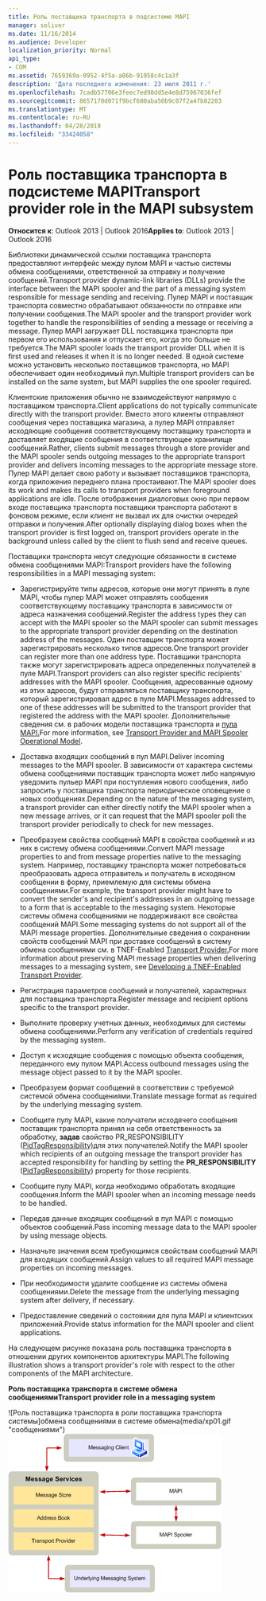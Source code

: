 ```yaml
---
title: Роль поставщика транспорта в подсистеме MAPI
manager: soliver
ms.date: 11/16/2014
ms.audience: Developer
localization_priority: Normal
api_type:
- COM
ms.assetid: 7659369a-0952-4f5a-a86b-91958c4c1a3f
description: 'Дата последнего изменения: 23 июля 2011 г.'
ms.openlocfilehash: 7cadb57706e3feec7ed98dd5e4e8d75967036fef
ms.sourcegitcommit: 8657170d071f9bcf680aba50b9c07f2a4fb82283
ms.translationtype: MT
ms.contentlocale: ru-RU
ms.lasthandoff: 04/28/2019
ms.locfileid: "33424058"
---
```

# <a name="transport-provider-role-in-the-mapi-subsystem"></a><span data-ttu-id="e78b0-103">Роль поставщика транспорта в подсистеме MAPI</span><span class="sxs-lookup"><span data-stu-id="e78b0-103">Transport provider role in the MAPI subsystem</span></span>
  
<span data-ttu-id="e78b0-104">**Относится к**: Outlook 2013 | Outlook 2016</span><span class="sxs-lookup"><span data-stu-id="e78b0-104">**Applies to**: Outlook 2013 | Outlook 2016</span></span> 
  
<span data-ttu-id="e78b0-105">Библиотеки динамической ссылки поставщика транспорта предоставляют интерфейс между пулом MAPI и частью системы обмена сообщениями, ответственной за отправку и получение сообщений.</span><span class="sxs-lookup"><span data-stu-id="e78b0-105">Transport provider dynamic-link libraries (DLLs) provide the interface between the MAPI spooler and the part of a messaging system responsible for message sending and receiving.</span></span> <span data-ttu-id="e78b0-106">Пулер MAPI и поставщик транспорта совместно обрабатывают обязанности по отправке или получении сообщения.</span><span class="sxs-lookup"><span data-stu-id="e78b0-106">The MAPI spooler and the transport provider work together to handle the responsibilities of sending a message or receiving a message.</span></span> <span data-ttu-id="e78b0-107">Пулер MAPI загружает DLL поставщика транспорта при первом его использования и отпускает его, когда это больше не требуется.</span><span class="sxs-lookup"><span data-stu-id="e78b0-107">The MAPI spooler loads the transport provider DLL when it is first used and releases it when it is no longer needed.</span></span> <span data-ttu-id="e78b0-108">В одной системе можно установить несколько поставщиков транспорта, но MAPI обеспечивает один необходимый пул.</span><span class="sxs-lookup"><span data-stu-id="e78b0-108">Multiple transport providers can be installed on the same system, but MAPI supplies the one spooler required.</span></span>
  
<span data-ttu-id="e78b0-109">Клиентские приложения обычно не взаимодействуют напрямую с поставщиком транспорта.</span><span class="sxs-lookup"><span data-stu-id="e78b0-109">Client applications do not typically communicate directly with the transport provider.</span></span> <span data-ttu-id="e78b0-110">Вместо этого клиенты отправляют сообщения через поставщика магазина, а пулер MAPI отправляет исходяющие сообщения соответствующему поставщику транспорта и доставляет входящие сообщения в соответствующее хранилище сообщений.</span><span class="sxs-lookup"><span data-stu-id="e78b0-110">Rather, clients submit messages through a store provider and the MAPI spooler sends outgoing messages to the appropriate transport provider and delivers incoming messages to the appropriate message store.</span></span> <span data-ttu-id="e78b0-111">Пулер MAPI делает свою работу и вызывает поставщиков транспорта, когда приложения переднего плана простаивают.</span><span class="sxs-lookup"><span data-stu-id="e78b0-111">The MAPI spooler does its work and makes its calls to transport providers when foreground applications are idle.</span></span> <span data-ttu-id="e78b0-112">После отображения диалоговых окно при первом входе поставщика транспорта поставщики транспорта работают в фоновом режиме, если клиент не вызвал их для очистки очередей отправки и получения.</span><span class="sxs-lookup"><span data-stu-id="e78b0-112">After optionally displaying dialog boxes when the transport provider is first logged on, transport providers operate in the background unless called by the client to flush send and receive queues.</span></span> 
  
<span data-ttu-id="e78b0-113">Поставщики транспорта несут следующие обязанности в системе обмена сообщениями MAPI:</span><span class="sxs-lookup"><span data-stu-id="e78b0-113">Transport providers have the following responsibilities in a MAPI messaging system:</span></span>
  
- <span data-ttu-id="e78b0-114">Зарегистрируйте типы адресов, которые они могут принять в пуле MAPI, чтобы пулер MAPI может отправлять сообщения соответствующему поставщику транспорта в зависимости от адреса назначения сообщений.</span><span class="sxs-lookup"><span data-stu-id="e78b0-114">Register the address types they can accept with the MAPI spooler so the MAPI spooler can submit messages to the appropriate transport provider depending on the destination address of the messages.</span></span> <span data-ttu-id="e78b0-115">Один поставщик транспорта может зарегистрировать несколько типов адресов.</span><span class="sxs-lookup"><span data-stu-id="e78b0-115">One transport provider can register more than one address type.</span></span> <span data-ttu-id="e78b0-116">Поставщики транспорта также могут зарегистрировать адреса определенных получателей в пуле MAPI.</span><span class="sxs-lookup"><span data-stu-id="e78b0-116">Transport providers can also register specific recipients' addresses with the MAPI spooler.</span></span> <span data-ttu-id="e78b0-117">Сообщения, адресованные одному из этих адресов, будут отправляться поставщику транспорта, который зарегистрировал адрес в пуле MAPI.</span><span class="sxs-lookup"><span data-stu-id="e78b0-117">Messages addressed to one of these addresses will be submitted to the transport provider that registered the address with the MAPI spooler.</span></span> <span data-ttu-id="e78b0-118">Дополнительные сведения см. в рабочих модели поставщика транспорта и [пула MAPI.](transport-provider-and-mapi-spooler-operational-model.md)</span><span class="sxs-lookup"><span data-stu-id="e78b0-118">For more information, see [Transport Provider and MAPI Spooler Operational Model](transport-provider-and-mapi-spooler-operational-model.md).</span></span>
    
- <span data-ttu-id="e78b0-119">Доставка входящих сообщений в пул MAPI.</span><span class="sxs-lookup"><span data-stu-id="e78b0-119">Deliver incoming messages to the MAPI spooler.</span></span> <span data-ttu-id="e78b0-120">В зависимости от характера системы обмена сообщениями поставщик транспорта может либо напрямую уведомить пульер MAPI при поступления нового сообщения, либо запросить у поставщика транспорта периодическое оповещение о новых сообщениях.</span><span class="sxs-lookup"><span data-stu-id="e78b0-120">Depending on the nature of the messaging system, a transport provider can either directly notify the MAPI spooler when a new message arrives, or it can request that the MAPI spooler poll the transport provider periodically to check for new messages.</span></span>
    
- <span data-ttu-id="e78b0-121">Преобразуем свойства сообщений MAPI в свойства сообщений и из них в систему обмена сообщениями.</span><span class="sxs-lookup"><span data-stu-id="e78b0-121">Convert MAPI message properties to and from message properties native to the messaging system.</span></span> <span data-ttu-id="e78b0-122">Например, поставщику транспорта может потребоваться преобразовать адреса отправитель и получатель в исходяном сообщении в форму, приемлемую для системы обмена сообщениями.</span><span class="sxs-lookup"><span data-stu-id="e78b0-122">For example, the transport provider might have to convert the sender's and recipient's addresses in an outgoing message to a form that is acceptable to the messaging system.</span></span> <span data-ttu-id="e78b0-123">Некоторые системы обмена сообщениями не поддерживают все свойства сообщений MAPI.</span><span class="sxs-lookup"><span data-stu-id="e78b0-123">Some messaging systems do not support all of the MAPI message properties.</span></span> <span data-ttu-id="e78b0-124">Дополнительные сведения о сохранении свойств сообщений MAPI при доставке сообщений в систему обмена сообщениями см. в TNEF-Enabled [Transport Provider.](developing-a-tnef-enabled-transport-provider.md)</span><span class="sxs-lookup"><span data-stu-id="e78b0-124">For more information about preserving MAPI message properties when delivering messages to a messaging system, see [Developing a TNEF-Enabled Transport Provider](developing-a-tnef-enabled-transport-provider.md).</span></span>
    
- <span data-ttu-id="e78b0-125">Регистрация параметров сообщений и получателей, характерных для поставщика транспорта.</span><span class="sxs-lookup"><span data-stu-id="e78b0-125">Register message and recipient options specific to the transport provider.</span></span>
    
- <span data-ttu-id="e78b0-126">Выполните проверку учетных данных, необходимых для системы обмена сообщениями.</span><span class="sxs-lookup"><span data-stu-id="e78b0-126">Perform any verification of credentials required by the messaging system.</span></span>
    
- <span data-ttu-id="e78b0-127">Доступ к исходящие сообщения с помощью объекта сообщения, переданного ему пулом MAPI.</span><span class="sxs-lookup"><span data-stu-id="e78b0-127">Access outbound messages using the message object passed to it by the MAPI spooler.</span></span>
    
- <span data-ttu-id="e78b0-128">Преобразуем формат сообщений в соответствии с требуемой системой обмена сообщениями.</span><span class="sxs-lookup"><span data-stu-id="e78b0-128">Translate message format as required by the underlying messaging system.</span></span>
    
- <span data-ttu-id="e78b0-129">Сообщите пулу MAPI, какие получатели исходячего сообщения поставщик транспорта принял на себя ответственность за обработку, **задав** свойство PR_RESPONSIBILITY ([PidTagResponsibility)](pidtagresponsibility-canonical-property.md)для этих получателей.</span><span class="sxs-lookup"><span data-stu-id="e78b0-129">Notify the MAPI spooler which recipients of an outgoing message the transport provider has accepted responsibility for handling by setting the **PR_RESPONSIBILITY** ([PidTagResponsibility](pidtagresponsibility-canonical-property.md)) property for those recipients.</span></span>
    
- <span data-ttu-id="e78b0-130">Сообщите пулу MAPI, когда необходимо обработать входящие сообщения.</span><span class="sxs-lookup"><span data-stu-id="e78b0-130">Inform the MAPI spooler when an incoming message needs to be handled.</span></span>
    
- <span data-ttu-id="e78b0-131">Передав данные входящих сообщений в пул MAPI с помощью объектов сообщений.</span><span class="sxs-lookup"><span data-stu-id="e78b0-131">Pass incoming message data to the MAPI spooler by using message objects.</span></span>
    
- <span data-ttu-id="e78b0-132">Назначьте значения всем требующимся свойствам сообщений MAPI для входящих сообщений.</span><span class="sxs-lookup"><span data-stu-id="e78b0-132">Assign values to all required MAPI message properties on incoming messages.</span></span>
    
- <span data-ttu-id="e78b0-133">При необходимости удалите сообщение из системы обмена сообщениями.</span><span class="sxs-lookup"><span data-stu-id="e78b0-133">Delete the message from the underlying messaging system after delivery, if necessary.</span></span>
    
- <span data-ttu-id="e78b0-134">Предоставление сведений о состоянии для пула MAPI и клиентских приложений.</span><span class="sxs-lookup"><span data-stu-id="e78b0-134">Provide status information for the MAPI spooler and client applications.</span></span>
    
<span data-ttu-id="e78b0-135">На следующем рисунке показана роль поставщика транспорта в отношении других компонентов архитектуры MAPI.</span><span class="sxs-lookup"><span data-stu-id="e78b0-135">The following illustration shows a transport provider's role with respect to the other components of the MAPI architecture.</span></span>
  
<span data-ttu-id="e78b0-136">**Роль поставщика транспорта в системе обмена сообщениями**</span><span class="sxs-lookup"><span data-stu-id="e78b0-136">**Transport provider role in a messaging system**</span></span>
  
<span data-ttu-id="e78b0-137">![Роль поставщика транспорта в роли поставщика транспорта системы]обмена сообщениями в системе обмена(media/xp01.gif "сообщениями")</span><span class="sxs-lookup"><span data-stu-id="e78b0-137">![Transport provider role in a messaging system](media/xp01.gif "Transport provider role in a messaging system")</span></span>
  

